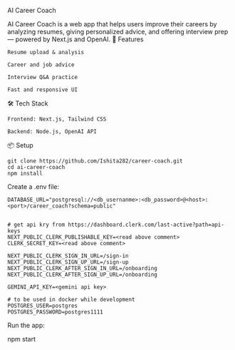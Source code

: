 AI Career Coach

AI Career Coach is a web app that helps users improve their careers by analyzing resumes, giving personalized advice, and offering interview prep — powered by Next.js and OpenAI.
🚀 Features

    Resume upload & analysis

    Career and job advice

    Interview Q&A practice

    Fast and responsive UI

🛠️ Tech Stack

    Frontend: Next.js, Tailwind CSS

    Backend: Node.js, OpenAI API

📦 Setup

    git clone https://github.com/Ishita282/career-coach.git
    cd ai-career-coach
    npm install

Create a .env file:

```env
DATABASE_URL="postgresql://<db_usernanme>:<db_password>@<host>:<port>/career_coach?schema=public"


# get api kry from https://dashboard.clerk.com/last-active?path=api-keys
NEXT_PUBLIC_CLERK_PUBLISHABLE_KEY=<read above comment>
CLERK_SECRET_KEY=<read above comment>

NEXT_PUBLIC_CLERK_SIGN_IN_URL=/sign-in
NEXT_PUBLIC_CLERK_SIGN_UP_URL=/sign-up
NEXT_PUBLIC_CLERK_AFTER_SIGN_IN_URL=/onboarding
NEXT_PUBLIC_CLERK_AFTER_SIGN_UP_URL=/onboarding

GEMINI_API_KEY=<gemini api key>

# to be used in docker while development 
POSTGRES_USER=postgres
POSTGRES_PASSWORD=postgres1111
```
Run the app:

npm start
